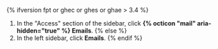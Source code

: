 {% ifversion fpt or ghec or ghes or ghae > 3.4 %}
1. In the "Access" section of the sidebar, click **{% octicon "mail" aria-hidden="true" %} Emails**.
{% else %}
1. In the left sidebar, click **Emails**.
{% endif %}
